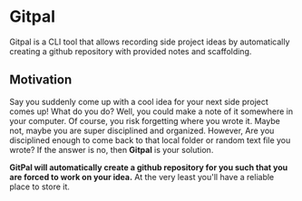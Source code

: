# Gitpal

Gitpal is a CLI tool that allows recording side project ideas
by automatically creating a github repository with provided notes and
scaffolding.

## Motivation

Say you suddenly come up with a cool idea for your next side
project comes up! What do you do? Well, you could make a note of it somewhere in
your computer. Of course, you risk forgetting where you wrote it. Maybe not,
maybe you are super disciplined and organized. However, Are you disciplined
enough to come back to that local folder or random text file you wrote? If the
answer is no, then **Gitpal** is your solution.

**GitPal will automatically create a github repository for you such that you are
forced to work on your idea.** At the very least you'll have a reliable place to
store it.
